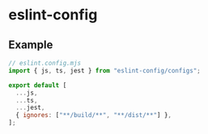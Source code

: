 # eslint-config

## Example

```javascript
// eslint.config.mjs
import { js, ts, jest } from "eslint-config/configs";

export default [
  ...js,
  ...ts,
  ...jest,
  { ignores: ["**/build/**", "**/dist/**"] },
];
```

